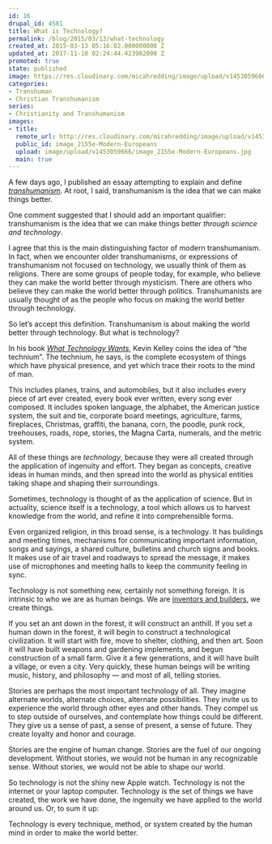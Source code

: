 ```yaml
---
id: 16
drupal_id: 4581
title: What is Technology?
permalink: /blog/2015/03/13/what-technology
created_at: 2015-03-13 05:16:02.000000000 Z
updated_at: 2017-11-10 02:24:44.423902000 Z
promoted: true
state: published
image: https://res.cloudinary.com/micahredding/image/upload/v1453059666/image_2155e-Modern-Europeans.jpg
categories:
- Transhuman
- Christian Transhumanism
series:
- Christianity and Transhumanism
images:
- title: 
  remote_url: http://res.cloudinary.com/micahredding/image/upload/v1453059666/image_2155e-Modern-Europeans.jpg
  public_id: image_2155e-Modern-Europeans
  upload: image/upload/v1453059666/image_2155e-Modern-Europeans.jpg
  main: true
---
```

A few days ago, I published an essay attempting to explain and define *[transhumanism](http://micahredding.com/blog/2015/02/27/what-transhumanism-and-why-should-christians-care)*. At root, I said, transhumanism is the idea that we can make things better. 

One comment suggested that I should add an important qualifier: transhumanism is the idea that we can make things better *through science and technology*.

I agree that this is the main distinguishing factor of modern transhumanism. In fact, when we encounter older transhumanism*s*, or expressions of transhumanism not focused on technology, we usually think of them as religions. There are some groups of people today, for example, who believe they can make the world better through mysticism. There are others who believe they can make the world better through politics. Transhumanists are usually thought of as the people who focus on making the world better through technology.

So let’s accept this definition. Transhumanism is about making the world better through technology. But what is technology?

In his book *[What Technology Wants](http://www.amazon.com/gp/product/0143120174/ref=as_li_tl?ie=UTF8&camp=1789&creative=390957&creativeASIN=0143120174&linkCode=as2&tag=micahredding-20&linkId=ZFNQ74OKDJHPR7TA)*, Kevin Kelley coins the idea of “the technium”. The technium, he says, is the complete ecosystem of things which have physical presence, and yet which trace their roots to the mind of man. 

This includes planes, trains, and automobiles, but it also includes every piece of art ever created, every book ever written, every song ever composed. It includes spoken language, the alphabet, the American justice system, the suit and tie, corporate board meetings, agriculture, farms, fireplaces, Christmas, graffiti, the banana, corn, the poodle, punk rock, treehouses, roads, rope, stories, the Magna Carta, numerals, and the metric system.

All of these things are *technology*, because they were all created through the application of ingenuity and effort. They began as concepts, creative ideas in human minds, and then spread into the world as physical entities taking shape and shaping their surroundings.

Sometimes, technology is thought of as the application of science. But in actuality, science itself is a technology, a tool which allows us to harvest knowledge from the world, and refine it into comprehensible forms. 

Even organized religion, in this broad sense, is a technology. It has buildings and meeting times, mechanisms for communicating important information, songs and sayings, a shared culture, bulletins and church signs and books. It makes use of air travel and roadways to spread the message, it makes use of microphones and meeting halls to keep the community feeling in sync.

Technology is not something new, certainly not something foreign. It is intrinsic to who we are as human beings. We are [inventors and builders](http://micahredding.com/blog/2013/06/07/iron-man-and-modern-identity-crisis), we create things.

If you set an ant down in the forest, it will construct an anthill. If you set a human down in the forest, it will begin to construct a technological civilization. It will start with fire, move to shelter, clothing, and then art. Soon it will have built weapons and gardening implements, and begun construction of a small farm. Give it a few generations, and it will have built a village, or even a city. Very quickly, these human beings will be writing music, history, and philosophy — and most of all, telling stories.

Stories are perhaps the most important technology of all. They imagine alternate worlds, alternate choices, alternate possibilities. They invite us to experience the world through other eyes and other hands. They compel us to step outside of ourselves, and contemplate how things could be different. They give us a sense of past, a sense of present, a sense of future. They create loyalty and honor and courage. 

Stories are the engine of human change. Stories are the fuel of our ongoing development. Without stories, we would not be human in any recognizable sense. Without stories, we would not be able to shape our world.

So technology is not the shiny new Apple watch. Technology is not the internet or your laptop computer. Technology is the set of things we have created, the work we have done, the ingenuity we have applied to the world around us. Or, to sum it up: 

Technology is every technique, method, or system created by the human mind in order to make the world better.
